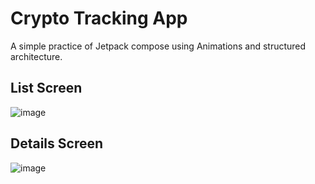 # Crypto Tracking App

A simple practice of Jetpack compose using Animations and structured architecture. 

## List Screen

![image](https://github.com/user-attachments/assets/5f66e5af-d008-44bc-af6c-8447e8dae0c1)

## Details Screen

![image](https://github.com/user-attachments/assets/3a52575f-cf8a-4b8c-9df2-350347c93d74)
